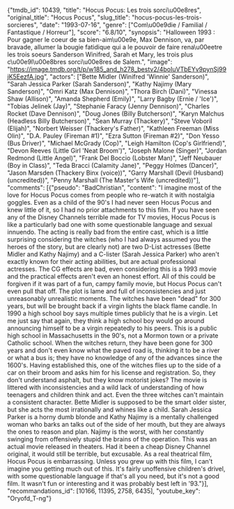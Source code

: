 {"tmdb_id": 10439, "title": "Hocus Pocus: Les trois sorci\u00e8res", "original_title": "Hocus Pocus", "slug_title": "hocus-pocus-les-trois-sorcieres", "date": "1993-07-16", "genre": ["Com\u00e9die / Familial / Fantastique / Horreur"], "score": "6.8/10", "synopsis": "Halloween 1993 : Pour gagner le coeur de sa bien-aim\u00e9e, Max Dennison, va, par bravade, allumer la bougie fatidique qui a le pouvoir de faire rena\u00eetre les trois soeurs Sanderson Winifred, Sarah et Mary, les trois plus c\u00e9l\u00e8bres sorci\u00e8res de Salem.", "image": "https://image.tmdb.org/t/p/w185_and_h278_bestv2/4boIuVTbEYv9pynSj99jK5EezfA.jpg", "actors": ["Bette Midler (Winifred 'Winnie' Sanderson)", "Sarah Jessica Parker (Sarah Sanderson)", "Kathy Najimy (Mary Sanderson)", "Omri Katz (Max Dennison)", "Thora Birch (Dani)", "Vinessa Shaw (Allison)", "Amanda Shepherd (Emily)", "Larry Bagby (Ernie / 'Ice')", "Tobias Jelinek (Jay)", "Stephanie Faracy (Jenny Dennison)", "Charles Rocket (Dave Dennison)", "Doug Jones (Billy Butcherson)", "Karyn Malchus (Headless Billy Butcherson)", "Sean Murray (Thackery)", "Steve Voboril (Elijah)", "Norbert Weisser (Thackery's Father)", "Kathleen Freeman (Miss Olin)", "D.A. Pauley (Fireman #1)", "Ezra Sutton (Fireman #2)", "Don Yesso (Bus Driver)", "Michael McGrady (Cop)", "Leigh Hamilton (Cop's Girlfriend)", "Devon Reeves (Little Girl 'Neat Broom')", "Joseph Malone (Singer)", "Jordan Redmond (Little Angel)", "Frank Del Boccio (Lobster Man)", "Jeff Neubauer (Boy in Class)", "Teda Bracci (Calamity Jane)", "Peggy Holmes (Dancer)", "Jason Marsden (Thackery Binx (voice))", "Garry Marshall (Devil (Husband) (uncredited))", "Penny Marshall (The Master's Wife (uncredited))"], "comments": [{"pseudo": "BadChristian", "content": "I imagine most of the love for Hocus Pocus comes from people who re-watch it with nostalgia goggles. Even as a child of the 90's I had never seen Hocus Pocus and knew little of it, so I had no prior attachments to this film. If you have seen any of the Disney Channels terrible made for TV movies, Hocus Pocus is like a particularly bad one with some questionable language and sexual innuendo. The acting is really bad from the entire cast, which is a little surprising considering the witches (who I had always assumed you the heroes of the story, but are clearly not) are two D-List actresses (Bette Midler and Kathy Najimy) and a C-lister (Sarah Jessica Parker) who aren't exactly known for their acting abilities, but are actual professional actresses. The CG effects are bad, even considering this is a 1993 movie and the practical effects aren't even an honest effort. All of this could be forgiven if it was part of a fun, campy family movie, but Hocus Pocus can't even pull that off. The plot is lame and full of inconsistencies and just unreasonably unrealistic moments. The witches have been \"dead\" for 300 years, but will be brought back if a virgin lights the black flame candle. In 1990 a high school boy says multiple times publicly that he is a virgin. Let me just say that again, they think a high school boy would go around announcing himself to be a virgin repeatedly to his peers. This is a public high school in Massachusetts in the 90's, not a Mormon town or a private Catholic school. When the witches return, they have been gone for 300 years and don't even know what the paved road is, thinking it to be a river or what a bus is; they have no knowledge of any of the advances since the 1600's. Having established this, one of the witches flies up to the side of a car on their broom and asks him for his license and registration. So, they don't understand asphalt, but they know motorist jokes? The movie is littered with inconsistencies and a wild lack of understanding of how teenagers and children think and act. Even the three witches can't maintain a consistent character. Bette Midler is supposed to be the smart older sister, but she acts the most irrationally and whines like a child. Sarah Jessica Parker is a horny dumb blonde and Kathy Najimy is a mentally challenged woman who barks an talks out of the side of her mouth, but they are always the ones to reason and plan. Najimy is the worst, with her constantly swinging from offensively stupid the brains of the operation. This was an actual movie released in theaters. Had it been a cheap Disney Channel original, it would still be terrible, but excusable. As a real theatrical film, Hocus Pocus is embarrassing. Unless you grew up with this film, I can't imagine you getting much out of this. It's fairly unoffensive children's drivel, with some questionable language if that's all you need, but it's not a good film. It wasn't fun or interesting and it was probably best left in '93."}], "recommandations_id": [10166, 11395, 2758, 6435], "youtube_key": "Oryofd_T-ng"}